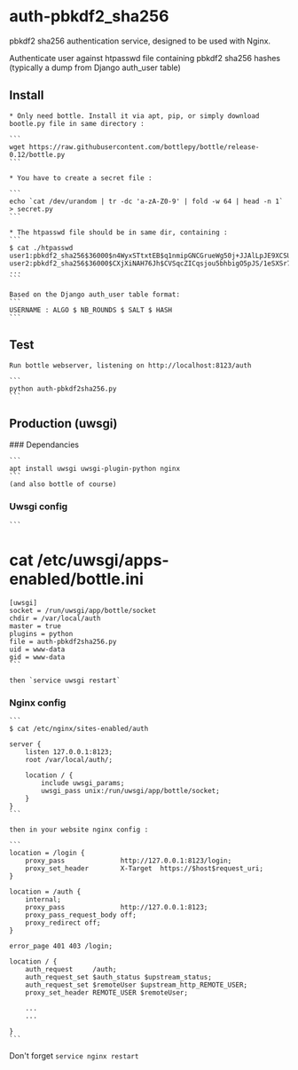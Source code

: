 # auth-pbkdf2_sha256

pbkdf2 sha256 authentication service, designed to be used with Nginx.

Authenticate user against htpasswd file containing pbkdf2 sha256 hashes (typically a dump from Django auth_user table)

## Install

    * Only need bottle. Install it via apt, pip, or simply download bootle.py file in same directory : 

    ```
    wget https://raw.githubusercontent.com/bottlepy/bottle/release-0.12/bottle.py
    ```

    * You have to create a secret file : 

    ```
    echo `cat /dev/urandom | tr -dc 'a-zA-Z0-9' | fold -w 64 | head -n 1` > secret.py
    ```

    * The htpasswd file should be in same dir, containing :
    ```
    $ cat ./htpasswd 
    user1:pbkdf2_sha256$36000$n4WyxSTtxtEB$q1nmipGNCGrueWg50j+JJAlLpJE9XCSUORqWngZ25oU=
    user2:pbkdf2_sha256$36000$CXjXiNAH76Jh$CVSqcZICqsjou5bhbigO5pJS/1eSXSr75DiVMc3MBSc=
    ...
    ```

    Based on the Django auth_user table format: 
    ```
    USERNAME : ALGO $ NB_ROUNDS $ SALT $ HASH
    ```

## Test

    Run bottle webserver, listening on http://localhost:8123/auth

    ```
    python auth-pbkdf2sha256.py
    ```



## Production (uwsgi)

### Dependancies

    ```
    apt install uwsgi uwsgi-plugin-python nginx
    ```
    (and also bottle of course)

### Uwsgi config

    ```
# cat /etc/uwsgi/apps-enabled/bottle.ini 
    [uwsgi]
    socket = /run/uwsgi/app/bottle/socket
    chdir = /var/local/auth
    master = true
    plugins = python
    file = auth-pbkdf2sha256.py
    uid = www-data
    gid = www-data
    ```

    then `service uwsgi restart`

### Nginx config

    ```
    $ cat /etc/nginx/sites-enabled/auth 

    server {
        listen 127.0.0.1:8123;
        root /var/local/auth/;

        location / {
            include uwsgi_params;
            uwsgi_pass unix:/run/uwsgi/app/bottle/socket;
        }
    }
    ```

    then in your website nginx config : 

    ```
    location = /login {
        proxy_pass              http://127.0.0.1:8123/login;
        proxy_set_header        X-Target  https://$host$request_uri;
    }

    location = /auth {
        internal;
        proxy_pass              http://127.0.0.1:8123;
        proxy_pass_request_body off;
        proxy_redirect off;
    }

    error_page 401 403 /login;

    location / {
        auth_request     /auth;
        auth_request_set $auth_status $upstream_status;
        auth_request_set $remoteUser $upstream_http_REMOTE_USER;
        proxy_set_header REMOTE_USER $remoteUser;

        ...
        ...

    }
    ```

Don't forget `service nginx restart`
